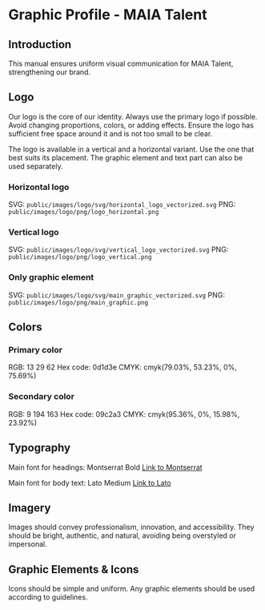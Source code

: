 
# Graphic Profile - MAIA Talent

## Introduction

This manual ensures uniform visual communication for MAIA Talent, strengthening our brand.

## Logo

Our logo is the core of our identity. Always use the primary logo if possible. Avoid changing proportions, colors, or adding effects. Ensure the logo has sufficient free space around it and is not too small to be clear.

The logo is available in a vertical and a horizontal variant. Use the one that best suits its placement. The graphic element and text part can also be used separately.

### Horizontal logo
SVG: `public/images/logo/svg/horizontal_logo_vectorized.svg`
PNG: `public/images/logo/png/logo_horizontal.png`

### Vertical logo
SVG: `public/images/logo/svg/vertical_logo_vectorized.svg`
PNG: `public/images/logo/png/logo_vertical.png`

### Only graphic element
SVG: `public/images/logo/svg/main_graphic_vectorized.svg`
PNG: `public/images/logo/png/main_graphic.png`

## Colors

### Primary color
RGB: 13 29 62
Hex code: 0d1d3e
CMYK: cmyk(79.03%, 53.23%, 0%, 75.69%)

### Secondary color
RGB: 9 194 163
Hex code: 09c2a3
CMYK: cmyk(95.36%, 0%, 15.98%, 23.92%)

## Typography

Main font for headings: Montserrat Bold
[Link to Montserrat](https://www.google.com/url?source=gmail&sa=D&sa=E&q=https://www.google.com/url%3Fsource%3Dgmail%26sa%3DD%26sa%3DE%26q%3Dhttps://fonts.google.com/specimen/Montserrat)

Main font for body text: Lato Medium
[Link to Lato](https://www.google.com/url?source=gmail&sa=D&sa=E&q=https://www.google.com/url%3Fsource%3Dgmail%26sa%3DD%26sa%3DE%26q%3Dhttps://fonts.google.com/specimen/Lato)

## Imagery

Images should convey professionalism, innovation, and accessibility. They should be bright, authentic, and natural, avoiding being overstyled or impersonal.

## Graphic Elements & Icons

Icons should be simple and uniform. Any graphic elements should be used according to guidelines.
